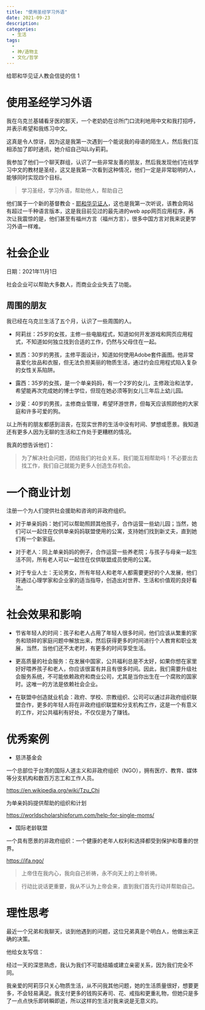 ```yaml
---
title: "使用圣经学习外语"
date: 2021-09-23
description: 
categories:
  - 生活
tags:
  - 
  - 神/造物主
  - 文化/哲学
---
```


给耶和华见证人教会信徒的信 1

# 使用圣经学习外语

我在乌克兰基辅看牙医的那天，一个老奶奶在诊所门口流利地用中文和我打招呼，并表示希望和我练习中文。

这真是令人惊讶，因为这是我第一次遇到一个能说我的母语的陌生人，然后我们互相添加了即时通讯，她介绍自己叫Lily莉莉。

我参加了他们一个聊天群组，认识了一些非常友善的朋友，然后我发现他们在线学习中文的教材是圣经，这又是我第一次看到这种情况，他们一定是非常聪明的人，能够同时实现四个目标。

> 学习圣经，学习外语，帮助他人，帮助自己

他们属于一个新的基督教会 - [耶和华见证人](https://www.jw.org/en/)，这也是我第一次听说，该教会网站有超过一千种语言版本，这是我目前见过的最先进的web app网页应用程序，再次让我震惊的是，他们甚至有福州方言（福州方言），很多中国方言对我来说更学习外语一样难。


# 社会企业

日期：2021年11月1日

社会企业可以帮助大多数人，而商业企业失去了功能。

## 周围的朋友
我已经在乌克兰生活了五个月，认识了一些周围的人。

- 阿莉丝：25岁的女孩，主修一些电脑程式，知道如何开发游戏和网页应用程式，不知道如何独立找到合适的工作，仍然与父母住在一起。

- 凯西：30岁的男孩，主修平面设计，知道如何使用Adobe套件画图。他非常喜爱化妆品和衣服，但无法负担美丽的物质生活，通过约会应用程式陷入复杂的女性关系陷阱。

- 露西：35岁的女孩，是一个单亲妈妈，有一个2岁的女儿，主修政治和法学，希望能再次完成她的博士学位，但现在她必须等到女儿三年后上幼儿园。

- 沙夏：40岁的男孩，主修商业管理，希望环游世界，但每天应该照顾他的大家庭和许多可爱的狗。

以上所有的朋友都感到沮丧，在现实世界的生活中没有时间、梦想或愿景。我知道还有更多人因为无聊的生活和工作处于更糟糕的情况。

我真的想告诉他们：

>为了解决社会问题，团结我们的社会关系，我们能互相帮助吗！不必要出去找工作，我们自己就能为更多人创造生存机会。


# 一个商业计划

注册一个为人们提供社会援助和咨询的非政府组织。

- 对于单亲妈妈：她们可以帮助照顾其他孩子，合作运营一些幼儿园；当然，她们可以一起住在仅供单亲妈妈联盟使用的公寓，支持她们找到新丈夫，直到她们有一个新家庭。

- 对于老人：同上单亲妈妈的例子，合作运营一些养老院；与孩子与母亲一起生活不同，所有老人可以一起住在仅供联盟成员使用的公寓。

- 对于专业人士：无论男女，所有年轻人和老年人都需要更好的个人发展，他们将通过心理学家和企业家的适当指导，创造出对世界、生活和价值观的良好看法。

# 社会效果和影响
- 节省年轻人的时间：孩子和老人占用了年轻人很多时间，他们应该从繁重的家务和琐碎的家庭问题中解放出来，然后获得更多的时间进行个人教育和职业发展，当然，当他们还不太老时，有更多的时间享受生活。

- 更高质量的社会服务：在发展中国家，公共福利总是不太好，如果你想在家里好好喂养孩子和老人，你应该很富有并且有很多时间。因此，我们需要升级社会服务系统，不可能依赖政府和商业公司，尤其是当你出生在一个腐败的国家时。这唯一的方法是依赖社会企业。

- 在联盟中创造就业机会：政府、学校、宗教组织、公司可以通过非政府组织联盟合作，更多的年轻人将在非政府组织联盟和分支机构工作，这是一个有意义的工作，对公共福利有好处，不仅仅是为了赚钱。

# 优秀案例

- 慈济基金会

一个总部位于台湾的国际人道主义和非政府组织（NGO），拥有医疗、教育、媒体等分支机构和数百万志工和工作人员。

https://en.wikipedia.org/wiki/Tzu_Chi

为单亲妈妈提供帮助的组织和计划

https://worldscholarshipforum.com/help-for-single-moms/

- 国际老龄联盟

一个具有愿景的非政府组织：一个健康的老年人权利和选择都受到保护和尊重的世界。

https://ifa.ngo/

> 上帝住在我内心，我向自己祈祷，永不向天上的上帝祈祷。

> 行动比说话更重要，我从不认为上帝会来，直到我们首先行动并帮助自己。

# 理性思考

最近一个兄弟和我聊天，谈到他遇到的问题，这位兄弟真是个明白人，他做出来正确的决策。

他给女友写信：

经过一天的深思熟虑，我认为我们不可能结婚或建立亲密关系，因为我们完全不同。

我亲爱的阿莉莎只关心物质生活，从不问我其他问题，她的生活质量很好，想要更多，不会轻易满足。我支付更多的钱购买寿司、花、戒指和更重礼物，但她只是多了一点点快乐即转瞬即逝，所以这样的生活对我来说是无意义的。

